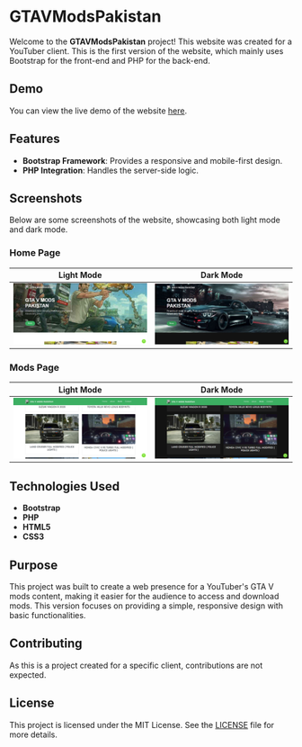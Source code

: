 # GTAVModsPakistan

Welcome to the **GTAVModsPakistan** project! This website was created for a YouTuber client. This is the first version of the website, which mainly uses Bootstrap for the front-end and PHP for the back-end.

## Demo

You can view the live demo of the website [here](http://gtavtest672.atwebpages.com/).

## Features

- **Bootstrap Framework**: Provides a responsive and mobile-first design.
- **PHP Integration**: Handles the server-side logic.

## Screenshots

Below are some screenshots of the website, showcasing both light mode and dark mode.

### Home Page

| Light Mode | Dark Mode |
|------------|-----------|
| ![Home Light](Screens/Home%20light.PNG) | ![Home Dark](Screens/Home%20dark.PNG) |

### Mods Page

| Light Mode | Dark Mode |
|------------|-----------|
| ![Mods Light](Screens/mods%20light.PNG) | ![Mods Dark](Screens/mods%20dark.PNG) |

## Technologies Used

- **Bootstrap**
- **PHP**
- **HTML5**
- **CSS3**

## Purpose

This project was built to create a web presence for a YouTuber's GTA V mods content, making it easier for the audience to access and download mods. This version focuses on providing a simple, responsive design with basic functionalities.

## Contributing

As this is a project created for a specific client, contributions are not expected.

## License

This project is licensed under the MIT License. See the [LICENSE](LICENSE) file for more details.
